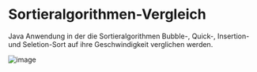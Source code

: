 # Sortieralgorithmen-Vergleich
Java Anwendung in der die Sortieralgorithmen Bubble-, Quick-, Insertion- und Seletion-Sort auf ihre Geschwindigkeit verglichen werden. 

![image](https://user-images.githubusercontent.com/61287177/168122120-6cae996c-f56e-4c0d-8eac-041cce80b8b6.png)

